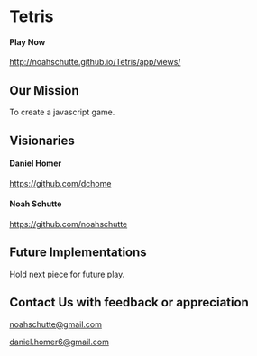 # Tetris
#### Play Now
http://noahschutte.github.io/Tetris/app/views/
## Our Mission

To create a javascript game.

## Visionaries

#### Daniel Homer
https://github.com/dchome

#### Noah Schutte
https://github.com/noahschutte

## Future Implementations
Hold next piece for future play.

## Contact Us with feedback or appreciation
noahschutte@gmail.com

daniel.homer6@gmail.com
